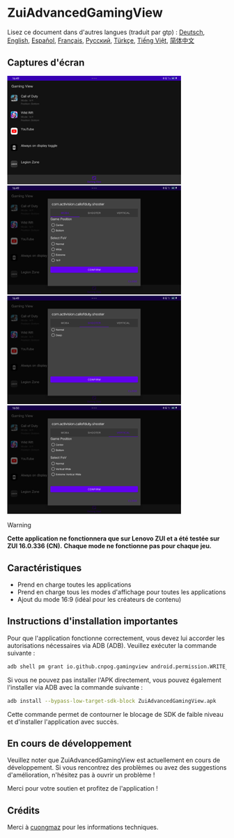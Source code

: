 
# ZuiAdvancedGamingView
Lisez ce document dans d'autres langues (traduit par gtp) : [Deutsch](README.de.md), [English](../README.md), [Español](README.es.md), [Français](README.fr.md), [Русский](README.ru.md), [Türkçe](README.tr.md), [Tiếng Việt](README.vi.md), [简体中文](README.zh.md)

## Captures d'écran

[<img src="images/screenshot1.png" width=399>](images/screenshot1.png)
[<img src="images/screenshot2.png" width=399>](images/screenshot2.png)
[<img src="images/screenshot3.png" width=399>](images/screenshot3.png)
[<img src="images/screenshot4.png" width=399>](images/screenshot4.png)

> [!warning]
> <b>Cette application ne fonctionnera que sur Lenovo ZUI et a été testée sur ZUI 16.0.336 (CN).</b>
> <b>Chaque mode ne fonctionne pas pour chaque jeu.</b>

## Caractéristiques

- Prend en charge toutes les applications
- Prend en charge tous les modes d'affichage pour toutes les applications
- Ajout du mode 16:9 (idéal pour les créateurs de contenu)

## Instructions d'installation importantes

Pour que l'application fonctionne correctement, vous devez lui accorder les autorisations nécessaires via ADB (ADB). Veuillez exécuter la commande suivante :

```bash
adb shell pm grant io.github.cnpog.gamingview android.permission.WRITE_SECURE_SETTINGS
```

Si vous ne pouvez pas installer l'APK directement, vous pouvez également l'installer via ADB avec la commande suivante :

```bash
adb install --bypass-low-target-sdk-block ZuiAdvancedGamingView.apk
```

Cette commande permet de contourner le blocage de SDK de faible niveau et d'installer l'application avec succès.

## En cours de développement

Veuillez noter que ZuiAdvancedGamingView est actuellement en cours de développement. Si vous rencontrez des problèmes ou avez des suggestions d'amélioration, n'hésitez pas à ouvrir un problème !

Merci pour votre soutien et profitez de l'application !

## Crédits

Merci à [cuongmaz](https://xdaforums.com/m/cuongmaz.12936472/#about) pour les informations techniques.
